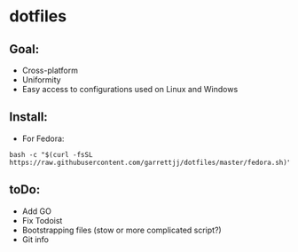 # dotfiles
## Goal:
* Cross-platform
* Uniformity
* Easy access to configurations used on Linux and Windows

## Install:
* For Fedora:
```
bash -c "$(curl -fsSL https://raw.githubusercontent.com/garrettjj/dotfiles/master/fedora.sh)"
```

## toDo:
* Add GO
* Fix Todoist
* Bootstrapping files (stow or more complicated script?)
* Git info